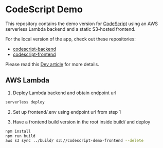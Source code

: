 # CodeScript Demo

This repository contains the demo version for [CodeScript](http://codescript-demo-env.eba-edrru6it.us-east-2.elasticbeanstalk.com/) using an AWS serverless Lambda backend and a static S3-hosted frontend.

For the local version of the app, check out these repositories:

- [codescript-backend](https://github.com/jjpark987/codescript-backend)
- [codescript-frontend](https://github.com/jjpark987/codescript-frontend)

Please read this [Dev article](https://dev.to/jjpark987/building-a-code-problem-solving-assistant-4b71) for more details.

## AWS Lambda

1. Deploy Lambda backend and obtain endpoint url

```zsh
serverless deploy
```

2. Set up frontend/.env using endpoint url from step 1

3. Have a frontend build version in the root inside build/ and deploy

```zsh
npm install
npm run build
aws s3 sync ../build/ s3://codescript-demo-frontend --delete
```
